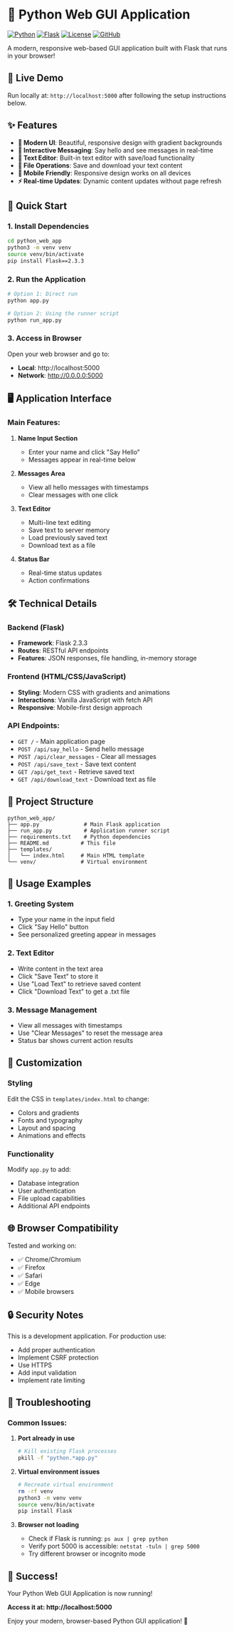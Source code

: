# 🐍 Python Web GUI Application

[![Python](https://img.shields.io/badge/Python-3.8+-blue.svg)](https://python.org)
[![Flask](https://img.shields.io/badge/Flask-2.3.3-green.svg)](https://flask.palletsprojects.com/)
[![License](https://img.shields.io/badge/License-MIT-yellow.svg)](LICENSE)
[![GitHub](https://img.shields.io/badge/GitHub-manikcloud-black.svg)](https://github.com/manikcloud)

A modern, responsive web-based GUI application built with Flask that runs in your browser!

## 🌟 Live Demo
Run locally at: `http://localhost:5000` after following the setup instructions below.

## ✨ Features

- **🎨 Modern UI**: Beautiful, responsive design with gradient backgrounds
- **💬 Interactive Messaging**: Say hello and see messages in real-time
- **📝 Text Editor**: Built-in text editor with save/load functionality
- **💾 File Operations**: Save and download your text content
- **📱 Mobile Friendly**: Responsive design works on all devices
- **⚡ Real-time Updates**: Dynamic content updates without page refresh

## 🚀 Quick Start

### 1. Install Dependencies
```bash
cd python_web_app
python3 -m venv venv
source venv/bin/activate
pip install Flask==2.3.3
```

### 2. Run the Application
```bash
# Option 1: Direct run
python app.py

# Option 2: Using the runner script
python run_app.py
```

### 3. Access in Browser
Open your web browser and go to:
- **Local**: http://localhost:5000
- **Network**: http://0.0.0.0:5000

## 🖥️ Application Interface

### Main Features:
1. **Name Input Section**
   - Enter your name and click "Say Hello"
   - Messages appear in real-time below

2. **Messages Area**
   - View all hello messages with timestamps
   - Clear messages with one click

3. **Text Editor**
   - Multi-line text editing
   - Save text to server memory
   - Load previously saved text
   - Download text as a file

4. **Status Bar**
   - Real-time status updates
   - Action confirmations

## 🛠️ Technical Details

### Backend (Flask)
- **Framework**: Flask 2.3.3
- **Routes**: RESTful API endpoints
- **Features**: JSON responses, file handling, in-memory storage

### Frontend (HTML/CSS/JavaScript)
- **Styling**: Modern CSS with gradients and animations
- **Interactions**: Vanilla JavaScript with fetch API
- **Responsive**: Mobile-first design approach

### API Endpoints:
- `GET /` - Main application page
- `POST /api/say_hello` - Send hello message
- `POST /api/clear_messages` - Clear all messages
- `POST /api/save_text` - Save text content
- `GET /api/get_text` - Retrieve saved text
- `GET /api/download_text` - Download text as file

## 📁 Project Structure

```
python_web_app/
├── app.py              # Main Flask application
├── run_app.py          # Application runner script
├── requirements.txt    # Python dependencies
├── README.md          # This file
├── templates/
│   └── index.html     # Main HTML template
└── venv/              # Virtual environment
```

## 🎯 Usage Examples

### 1. Greeting System
- Type your name in the input field
- Click "Say Hello" button
- See personalized greeting appear in messages

### 2. Text Editor
- Write content in the text area
- Click "Save Text" to store it
- Use "Load Text" to retrieve saved content
- Click "Download Text" to get a .txt file

### 3. Message Management
- View all messages with timestamps
- Use "Clear Messages" to reset the message area
- Status bar shows current action results

## 🔧 Customization

### Styling
Edit the CSS in `templates/index.html` to change:
- Colors and gradients
- Fonts and typography
- Layout and spacing
- Animations and effects

### Functionality
Modify `app.py` to add:
- Database integration
- User authentication
- File upload capabilities
- Additional API endpoints

## 🌐 Browser Compatibility

Tested and working on:
- ✅ Chrome/Chromium
- ✅ Firefox
- ✅ Safari
- ✅ Edge
- ✅ Mobile browsers

## 🔒 Security Notes

This is a development application. For production use:
- Add proper authentication
- Implement CSRF protection
- Use HTTPS
- Add input validation
- Implement rate limiting

## 🚨 Troubleshooting

### Common Issues:

1. **Port already in use**
   ```bash
   # Kill existing Flask processes
   pkill -f "python.*app.py"
   ```

2. **Virtual environment issues**
   ```bash
   # Recreate virtual environment
   rm -rf venv
   python3 -m venv venv
   source venv/bin/activate
   pip install Flask
   ```

3. **Browser not loading**
   - Check if Flask is running: `ps aux | grep python`
   - Verify port 5000 is accessible: `netstat -tuln | grep 5000`
   - Try different browser or incognito mode

## 🎉 Success!

Your Python Web GUI Application is now running! 

**Access it at: http://localhost:5000**

Enjoy your modern, browser-based Python GUI application! 🎊
